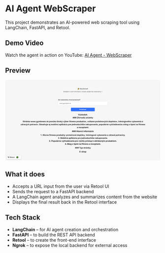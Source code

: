 # AI Agent WebScraper

This project demonstrates an AI-powered web scraping tool using LangChain, FastAPI, and Retool.

## Demo Video
Watch the agent in action on YouTube: [AI Agent - WebScraper](https://youtu.be/bOzgokOK3ZA)

## Preview
![Description](AIAgent-WebScraper-screenshot1.PNG)

## What it does

- Accepts a URL input from the user via Retool UI
- Sends the request to a FastAPI backend
- A LangChain agent analyzes and summarizes content from the website
- Displays the final result back in the Retool interface

## Tech Stack

- **LangChain** – for AI agent creation and orchestration
- **FastAPI** – to build the REST API backend
- **Retool** – to create the front-end interface
- **Ngrok** – to expose the local backend for external access
